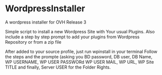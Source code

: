 # WordpressInstaller
A wordpress installer for OVH Release 3

Simple script to install a new Wordpress Site with Your usual Plugins.
Also include a step by step prompt to add your plugins from Wordpress Repository or from a zip file

After added to your source profile, just run wpinstall in your terminal
Follow the steps and the prompte (asking you BD password, DB user, DB Name, WP USERNAME, WP USER PASSWORd WP USER MAIL, WP URL, WP Site TITLE and finally, Server USER for the Folder Rights.
